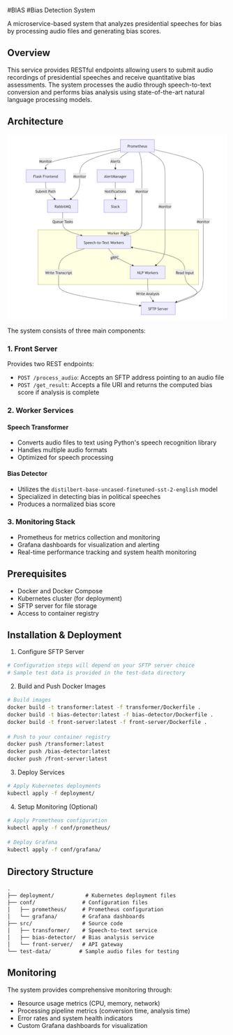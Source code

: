 #BIAS
#Bias Detection System

A microservice-based system that analyzes presidential speeches for bias by processing audio files and generating bias scores.

## Overview

This service provides RESTful endpoints allowing users to submit audio recordings of presidential speeches and receive quantitative bias assessments. The system processes the audio through speech-to-text conversion and performs bias analysis using state-of-the-art natural language processing models.

## Architecture

![System Architecture](architecture.png)

The system consists of three main components:

### 1. Front Server

Provides two REST endpoints:
- `POST /process_audio`: Accepts an SFTP address pointing to an audio file
- `POST /get_result`: Accepts a file URI and returns the computed bias score if analysis is complete

### 2. Worker Services

#### Speech Transformer
- Converts audio files to text using Python's speech recognition library
- Handles multiple audio formats
- Optimized for speech processing

#### Bias Detector
- Utilizes the `distilbert-base-uncased-finetuned-sst-2-english` model
- Specialized in detecting bias in political speeches
- Produces a normalized bias score

### 3. Monitoring Stack
- Prometheus for metrics collection and monitoring
- Grafana dashboards for visualization and alerting
- Real-time performance tracking and system health monitoring

## Prerequisites

- Docker and Docker Compose
- Kubernetes cluster (for deployment)
- SFTP server for file storage
- Access to container registry

## Installation & Deployment

1. Configure SFTP Server
```bash
# Configuration steps will depend on your SFTP server choice
# Sample test data is provided in the test-data directory
```

2. Build and Push Docker Images
```bash
# Build images
docker build -t transformer:latest -f transformer/Dockerfile .
docker build -t bias-detector:latest -f bias-detector/Dockerfile .
docker build -t front-server:latest -f front-server/Dockerfile .

# Push to your container registry
docker push /transformer:latest
docker push /bias-detector:latest
docker push /front-server:latest
```

3. Deploy Services
```bash
# Apply Kubernetes deployments
kubectl apply -f deployment/
```

4. Setup Monitoring (Optional)
```bash
# Apply Prometheus configuration
kubectl apply -f conf/prometheus/

# Deploy Grafana
kubectl apply -f conf/grafana/
```

## Directory Structure

```
.
├── deployment/          # Kubernetes deployment files
├── conf/               # Configuration files
│   ├── prometheus/     # Prometheus configuration
│   └── grafana/        # Grafana dashboards
├── src/                # Source code
│   ├── transformer/    # Speech-to-text service
│   ├── bias-detector/  # Bias analysis service
│   └── front-server/   # API gateway
└── test-data/         # Sample audio files for testing
```

## Monitoring

The system provides comprehensive monitoring through:
- Resource usage metrics (CPU, memory, network)
- Processing pipeline metrics (conversion time, analysis time)
- Error rates and system health indicators
- Custom Grafana dashboards for visualization